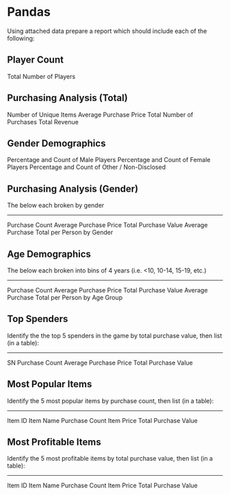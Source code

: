 # Pandas

Using attached data prepare a report which should include each of the following:

Player Count
---------------
Total Number of Players


Purchasing Analysis (Total)
----------------------------
Number of Unique Items
Average Purchase Price
Total Number of Purchases
Total Revenue


Gender Demographics
-----------------------
Percentage and Count of Male Players
Percentage and Count of Female Players
Percentage and Count of Other / Non-Disclosed


Purchasing Analysis (Gender)
---------------------------------
The below each broken by gender
____________________________________
Purchase Count
Average Purchase Price
Total Purchase Value
Average Purchase Total per Person by Gender


Age Demographics
------------------------
The below each broken into bins of 4 years (i.e. <10, 10-14, 15-19, etc.)
__________________________________________________________________________
Purchase Count
Average Purchase Price
Total Purchase Value
Average Purchase Total per Person by Age Group


Top Spenders
------------------
Identify the the top 5 spenders in the game by total purchase value, then list (in a table):
_____________________________________________________________________________________________
SN
Purchase Count
Average Purchase Price
Total Purchase Value


Most Popular Items
---------------------
Identify the 5 most popular items by purchase count, then list (in a table):
_______________________________________________________________________________
Item ID
Item Name
Purchase Count
Item Price
Total Purchase Value




Most Profitable Items
-----------------------
Identify the 5 most profitable items by total purchase value, then list (in a table):
_______________________________________________________________________________________
Item ID
Item Name
Purchase Count
Item Price
Total Purchase Value
